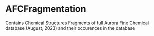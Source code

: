 # AFCFragmentation
Contains Chemical Structures Fragments of full Aurora Fine Chemical database (August, 2023) and their occurences in the database
